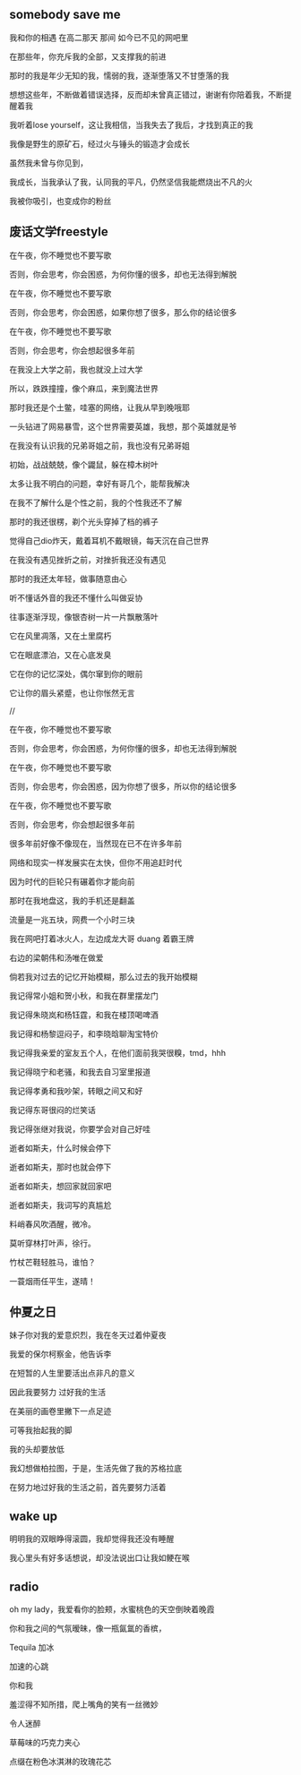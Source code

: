 ## somebody save me

我和你的相遇 在高二那天 那间 如今已不见的网吧里

在那些年，你充斥我的全部，又支撑我的前进

那时的我是年少无知的我，懦弱的我，逐渐堕落又不甘堕落的我

想想这些年，不断做着错误选择，反而却未曾真正错过，谢谢有你陪着我，不断提醒着我

我听着lose yourself，这让我相信，当我失去了我后，才找到真正的我

我像是野生的原矿石，经过火与锤头的锻造才会成长

虽然我未曾与你见到，

我成长，当我承认了我，认同我的平凡，仍然坚信我能燃烧出不凡的火

我被你吸引，也变成你的粉丝

## 废话文学freestyle

在午夜，你不睡觉也不要写歌

否则，你会思考，你会困惑，为何你懂的很多，却也无法得到解脱

在午夜，你不睡觉也不要写歌

否则，你会思考，你会困惑，如果你想了很多，那么你的结论很多

在午夜，你不睡觉也不要写歌

否则，你会思考，你会想起很多年前

在我没上大学之前，我也就没上过大学

所以，跌跌撞撞，像个麻瓜，来到魔法世界

那时我还是个土鳖，哇塞的网络，让我从早到晚哦耶

一头钻进了网易暴雪，这个世界需要英雄，我想，那个英雄就是爷

在我没有认识我的兄弟哥姐之前，我也没有兄弟哥姐

初始，战战兢兢，像个鼹鼠，躲在樟木树叶

太多让我不明白的问题，幸好有哥几个，能帮我解决

在我不了解什么是个性之前，我的个性我还不了解

那时的我还很楞，剃个光头穿掉了档的裤子

觉得自己dio炸天，戴着耳机不戴眼镜，每天沉在自己世界

在我没有遇见挫折之前，对挫折我还没有遇见

那时的我还太年轻，做事随意由心

听不懂话外音的我还不懂什么叫做妥协

往事逐渐浮现，像银杏树一片一片飘散落叶

它在风里凋落，又在土里腐朽

它在眼底漂泊，又在心底发臭

它在你的记忆深处，偶尔窜到你的眼前

它让你的眉头紧蹙，也让你怅然无言

//

在午夜，你不睡觉也不要写歌

否则，你会思考，你会困惑，为何你懂的很多，却也无法得到解脱

在午夜，你不睡觉也不要写歌

否则，你会思考，你会困惑，因为你想了很多，所以你的结论很多

在午夜，你不睡觉也不要写歌

否则，你会思考，你会想起很多年前

很多年前好像不像现在，当然现在已不在许多年前

网络和现实一样发展实在太快，但你不用追赶时代

因为时代的巨轮只有碾着你才能向前

那时在我地盘这，我的手机还是翻盖

流量是一兆五块，网费一个小时三块

我在网吧打着冰火人，左边成龙大哥 duang 着霸王牌

右边的梁朝伟和汤唯在做爱

倘若我对过去的记忆开始模糊，那么过去的我开始模糊

我记得常小姐和贺小秋，和我在群里摆龙门

我记得朱晓岚和杨钰霆，和我在楼顶喝啤酒

我记得和杨黎逗闷子，和李晓晗聊淘宝特价

我记得我亲爱的室友五个人，在他们面前我哭很糗，tmd，hhh

我记得晓宁和老骚，和我去自习室里报道

我记得孝勇和我吵架，转眼之间又和好

我记得东哥很闷的烂笑话

我记得张继对我说，你要学会对自己好哇

逝者如斯夫，什么时候会停下

逝者如斯夫，那时也就会停下

逝者如斯夫，想回家就回家吧

逝者如斯夫，我词写的真尴尬

料峭春风吹酒醒，微冷。

莫听穿林打叶声，徐行。

竹杖芒鞋轻胜马，谁怕？

一蓑烟雨任平生，遂晴！

## 仲夏之日

妹子你对我的爱意炽烈，我在冬天过着仲夏夜

我爱的保尔柯察金，他告诉李

在短暂的人生里要活出点非凡的意义

因此我要努力 过好我的生活

在美丽的画卷里撇下一点足迹

可等我抬起我的脚

我的头却要放低

我幻想做柏拉图，于是，生活先做了我的苏格拉底

在努力地过好我的生活之前，首先要努力活着

## wake up

明明我的双眼睁得滚圆，我却觉得我还没有睡醒

我心里头有好多话想说，却没法说出口让我如鲠在喉

## radio

oh my lady，我爱看你的脸颊，水蜜桃色的天空倒映着晚霞



你和我之间的气氛暧昧，像一瓶氤氲的香槟，

Tequila 加冰

加速的心跳

你和我

羞涩得不知所措，爬上嘴角的笑有一丝微妙

令人迷醉

草莓味的巧克力夹心

点缀在粉色冰淇淋的玫瑰花芯
